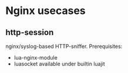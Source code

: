 # Nginx usecases

## http-session 

nginx/syslog-based HTTP-sniffer. Prerequisites:
 - lua-nginx-module
 - luasocket available under builtin luajit 
